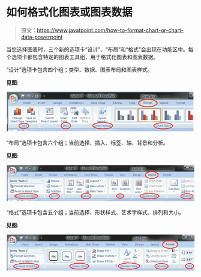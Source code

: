 # 如何格式化图表或图表数据

> 原文：<https://www.javatpoint.com/how-to-format-chart-or-chart-data-powerpoint>

当您选择图表时，三个新的选项卡“设计”、“布局”和“格式”会出现在功能区中。每个选项卡都包含特定的图表工具组，用于格式化图表和图表数据。

“设计”选项卡包含四个组；类型、数据、图表布局和图表样式。

**见图:**

![MSpowerpoint How to format chart or chart data 1](img/343c651fcb31d5704c47e2bd192a8643.png)

“布局”选项卡包含六个组；当前选择、插入、标签、轴、背景和分析。

**见图:**

![MSpowerpoint How to format chart or chart data 2](img/645d280a9d369f51bd6844bc610e78bc.png)

“格式”选项卡包含五个组；当前选择、形状样式、艺术字样式、排列和大小。

**见图:**

![MSpowerpoint How to format chart or chart data 3](img/f0fc0d3f04818d6a3da0ac7f6badeb1e.png)